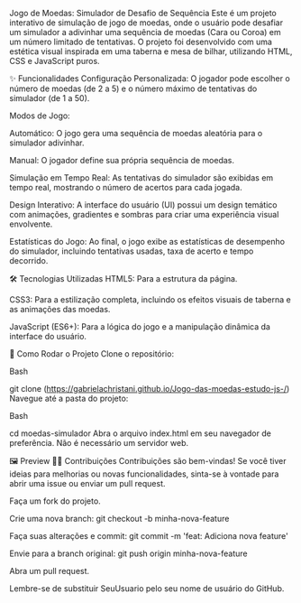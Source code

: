 Jogo de Moedas: Simulador de Desafio de Sequência 
Este é um projeto interativo de simulação de jogo de moedas, onde o usuário pode desafiar um simulador a adivinhar uma sequência de moedas (Cara ou Coroa) em um número limitado de tentativas. O projeto foi desenvolvido com uma estética visual inspirada em uma taberna e mesa de bilhar, utilizando HTML, CSS e JavaScript puros.

✨ Funcionalidades
Configuração Personalizada: O jogador pode escolher o número de moedas (de 2 a 5) e o número máximo de tentativas do simulador (de 1 a 50).

Modos de Jogo:

Automático: O jogo gera uma sequência de moedas aleatória para o simulador adivinhar.

Manual: O jogador define sua própria sequência de moedas.

Simulação em Tempo Real: As tentativas do simulador são exibidas em tempo real, mostrando o número de acertos para cada jogada.

Design Interativo: A interface do usuário (UI) possui um design temático com animações, gradientes e sombras para criar uma experiência visual envolvente.

Estatísticas do Jogo: Ao final, o jogo exibe as estatísticas de desempenho do simulador, incluindo tentativas usadas, taxa de acerto e tempo decorrido.

🛠️ Tecnologias Utilizadas
HTML5: Para a estrutura da página.

CSS3: Para a estilização completa, incluindo os efeitos visuais de taberna e as animações das moedas.

JavaScript (ES6+): Para a lógica do jogo e a manipulação dinâmica da interface do usuário.

🚀 Como Rodar o Projeto
Clone o repositório:

Bash

git clone (https://gabrielachristani.github.io/Jogo-das-moedas-estudo-js-/)
Navegue até a pasta do projeto:

Bash

cd moedas-simulador
Abra o arquivo index.html em seu navegador de preferência. Não é necessário um servidor web.

🖼️ Preview
👨‍💻 Contribuições
Contribuições são bem-vindas! Se você tiver ideias para melhorias ou novas funcionalidades, sinta-se à vontade para abrir uma issue ou enviar um pull request.

Faça um fork do projeto.

Crie uma nova branch: git checkout -b minha-nova-feature

Faça suas alterações e commit: git commit -m 'feat: Adiciona nova feature'

Envie para a branch original: git push origin minha-nova-feature

Abra um pull request.

Lembre-se de substituir SeuUsuario pelo seu nome de usuário do GitHub.
